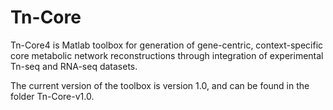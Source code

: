 # Tn-Core

Tn-Core4 is Matlab toolbox for generation of gene-centric, context-specific core metabolic network reconstructions through integration of experimental Tn-seq and RNA-seq datasets.

The current version of the toolbox is version 1.0, and can be found in the folder Tn-Core-v1.0.
